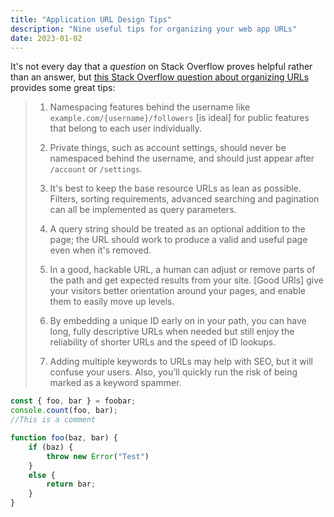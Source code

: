 ```yaml
---
title: "Application URL Design Tips"
description: "Nine useful tips for organizing your web app URLs"
date: 2023-01-02
---
```

<!--This is a test post-->

It's not every day that a _question_ on Stack Overflow proves helpful 
rather than an answer, 
but [this Stack Overflow question about organizing URLs](https://stackoverflow.com/questions/37734246/how-to-organise-resources-in-web-application-url-structure) 
provides some great tips:

> 1. Namespacing features behind the username 
>   like `example.com/{username}/followers` 
>   [is ideal] for public features that belong to each user individually.
> 2. Private things, such as account settings, 
>   should never be namespaced behind the username, 
>   and should just appear after `/account` or `/settings`.
> 3. It's best to keep the base resource URLs as lean as possible. 
>   Filters, sorting requirements, advanced searching and pagination 
> can all be implemented as query parameters.
> 4. A query string should be treated as an optional addition to the page; 
> the URL should work to produce a valid and useful page 
> even when it's removed.
> 5. In a good, hackable URL, 
> a human can adjust or remove parts of the path 
> and get expected results from your site. 
> [Good URls] give your visitors better orientation around your pages, 
> and enable them to easily move up levels.
> 
> 6. By embedding a unique ID early on in your path, 
> you can have long, fully descriptive URLs when needed 
> but still enjoy the reliability of shorter URLs and the speed of ID lookups.
> 
> 7. Adding multiple keywords to URLs may help with SEO, 
> but it will confuse your users. 
> Also, you’ll quickly run the risk of being marked as a keyword spammer.

```js
const { foo, bar } = foobar;
console.count(foo, bar);
//This is a comment

function foo(baz, bar) {
    if (baz) {
        throw new Error("Test")
    }
    else {
        return bar;
    }
}
```